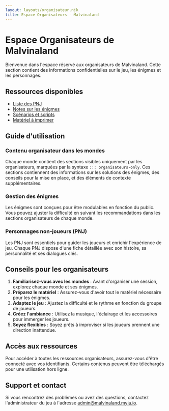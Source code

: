 ```yaml
---
layout: layouts/organisateur.njk
title: Espace Organisateurs - Malvinaland
---
```


# Espace Organisateurs de Malvinaland

Bienvenue dans l'espace réservé aux organisateurs de Malvinaland. Cette section contient des informations confidentielles sur le jeu, les énigmes et les personnages.

## Ressources disponibles

- [Liste des PNJ](/organisateurs/pnj/)
- [Notes sur les énigmes](/organisateurs/notes/)
- [Scénarios et scripts](/organisateurs/scenarios/)
- [Matériel à imprimer](/organisateurs/materiel/)

## Guide d'utilisation

### Contenu organisateur dans les mondes

Chaque monde contient des sections visibles uniquement par les organisateurs, marquées par la syntaxe `::: organisateurs-only`. Ces sections contiennent des informations sur les solutions des énigmes, des conseils pour la mise en place, et des éléments de contexte supplémentaires.

### Gestion des énigmes

Les énigmes sont conçues pour être modulables en fonction du public. Vous pouvez ajuster la difficulté en suivant les recommandations dans les sections organisateurs de chaque monde.

### Personnages non-joueurs (PNJ)

Les PNJ sont essentiels pour guider les joueurs et enrichir l'expérience de jeu. Chaque PNJ dispose d'une fiche détaillée avec son histoire, sa personnalité et ses dialogues clés.

## Conseils pour les organisateurs

1. **Familiarisez-vous avec les mondes** : Avant d'organiser une session, explorez chaque monde et ses énigmes.
2. **Préparez le matériel** : Assurez-vous d'avoir tout le matériel nécessaire pour les énigmes.
3. **Adaptez le jeu** : Ajustez la difficulté et le rythme en fonction du groupe de joueurs.
4. **Créez l'ambiance** : Utilisez la musique, l'éclairage et les accessoires pour immerger les joueurs.
5. **Soyez flexibles** : Soyez prêts à improviser si les joueurs prennent une direction inattendue.

## Accès aux ressources

Pour accéder à toutes les ressources organisateurs, assurez-vous d'être connecté avec vos identifiants. Certains contenus peuvent être téléchargés pour une utilisation hors ligne.

## Support et contact

Si vous rencontrez des problèmes ou avez des questions, contactez l'administrateur du jeu à l'adresse [admin@malvinaland.myia.io](mailto:admin@malvinaland.myia.io).
